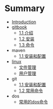# Summary

* [Introduction](README.md)
* [gitbook](gitbook.md)
  * [1.1 介绍](/gitbook/11-jie-shao.md)
  * [1.2 安装](/gitbook/12-an-zhuang.md)
  * [1.3 命令](gitbook/13-ming-ling.md)
* maven
  * [1.1 安装和配置](maven/11-an-zhuang-he-pei-zhi.md)
* [linux](linux.md)
  * [文件管理](linux/linuxwen-jian-xiang-guan-ming-ling.md)
  * [用户管理](linux/yong-hu-guan-li.md)
* git
  * [1.1 安装和配置](git/11-an-zhuang-he-pei-zhi.md)
  * [1.2 常用命令](git/12-chang-yong-ming-ling.md)
* dos
  * [常用的dos命令](dos/chang-yong-de-dos-ming-ling.md)


